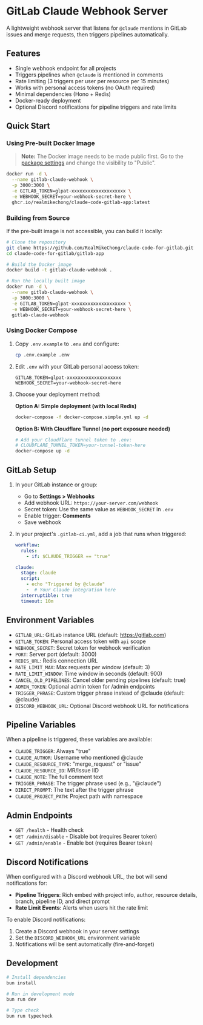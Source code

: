# GitLab Claude Webhook Server

A lightweight webhook server that listens for `@claude` mentions in GitLab issues and merge requests, then triggers pipelines automatically.

## Features

- Single webhook endpoint for all projects
- Triggers pipelines when `@claude` is mentioned in comments
- Rate limiting (3 triggers per user per resource per 15 minutes)
- Works with personal access tokens (no OAuth required)
- Minimal dependencies (Hono + Redis)
- Docker-ready deployment
- Optional Discord notifications for pipeline triggers and rate limits

## Quick Start

### Using Pre-built Docker Image

> **Note:** The Docker image needs to be made public first. Go to the [package settings](https://github.com/RealMikeChong/claude-code-for-gitlab/pkgs/container/claude-code-gitlab-app) and change the visibility to "Public".

```bash
docker run -d \
  --name gitlab-claude-webhook \
  -p 3000:3000 \
  -e GITLAB_TOKEN=glpat-xxxxxxxxxxxxxxxxxxxx \
  -e WEBHOOK_SECRET=your-webhook-secret-here \
  ghcr.io/realmikechong/claude-code-gitlab-app:latest
```

### Building from Source

If the pre-built image is not accessible, you can build it locally:

```bash
# Clone the repository
git clone https://github.com/RealMikeChong/claude-code-for-gitlab.git
cd claude-code-for-gitlab/gitlab-app

# Build the Docker image
docker build -t gitlab-claude-webhook .

# Run the locally built image
docker run -d \
  --name gitlab-claude-webhook \
  -p 3000:3000 \
  -e GITLAB_TOKEN=glpat-xxxxxxxxxxxxxxxxxxxx \
  -e WEBHOOK_SECRET=your-webhook-secret-here \
  gitlab-claude-webhook
```

### Using Docker Compose

1. Copy `.env.example` to `.env` and configure:

   ```bash
   cp .env.example .env
   ```

2. Edit `.env` with your GitLab personal access token:

   ```env
   GITLAB_TOKEN=glpat-xxxxxxxxxxxxxxxxxxxx
   WEBHOOK_SECRET=your-webhook-secret-here
   ```

3. Choose your deployment method:

   **Option A: Simple deployment (with local Redis)**

   ```bash
   docker-compose -f docker-compose.simple.yml up -d
   ```

   **Option B: With Cloudflare Tunnel (no port exposure needed)**

   ```bash
   # Add your Cloudflare tunnel token to .env:
   # CLOUDFLARE_TUNNEL_TOKEN=your-tunnel-token-here
   docker-compose up -d
   ```

## GitLab Setup

1. In your GitLab instance or group:

   - Go to **Settings > Webhooks**
   - Add webhook URL: `https://your-server.com/webhook`
   - Secret token: Use the same value as `WEBHOOK_SECRET` in `.env`
   - Enable trigger: **Comments**
   - Save webhook

2. In your project's `.gitlab-ci.yml`, add a job that runs when triggered:

   ```yaml
   workflow:
     rules:
       - if: $CLAUDE_TRIGGER == "true"

   claude:
     stage: claude
     script:
       - echo "Triggered by @claude"
       -  # Your Claude integration here
     interruptible: true
     timeout: 10m
   ```

## Environment Variables

- `GITLAB_URL`: GitLab instance URL (default: https://gitlab.com)
- `GITLAB_TOKEN`: Personal access token with `api` scope
- `WEBHOOK_SECRET`: Secret token for webhook verification
- `PORT`: Server port (default: 3000)
- `REDIS_URL`: Redis connection URL
- `RATE_LIMIT_MAX`: Max requests per window (default: 3)
- `RATE_LIMIT_WINDOW`: Time window in seconds (default: 900)
- `CANCEL_OLD_PIPELINES`: Cancel older pending pipelines (default: true)
- `ADMIN_TOKEN`: Optional admin token for /admin endpoints
- `TRIGGER_PHRASE`: Custom trigger phrase instead of @claude (default: @claude)
- `DISCORD_WEBHOOK_URL`: Optional Discord webhook URL for notifications

## Pipeline Variables

When a pipeline is triggered, these variables are available:

- `CLAUDE_TRIGGER`: Always "true"
- `CLAUDE_AUTHOR`: Username who mentioned @claude
- `CLAUDE_RESOURCE_TYPE`: "merge_request" or "issue"
- `CLAUDE_RESOURCE_ID`: MR/Issue IID
- `CLAUDE_NOTE`: The full comment text
- `TRIGGER_PHRASE`: The trigger phrase used (e.g., "@claude")
- `DIRECT_PROMPT`: The text after the trigger phrase
- `CLAUDE_PROJECT_PATH`: Project path with namespace

## Admin Endpoints

- `GET /health` - Health check
- `GET /admin/disable` - Disable bot (requires Bearer token)
- `GET /admin/enable` - Enable bot (requires Bearer token)

## Discord Notifications

When configured with a Discord webhook URL, the bot will send notifications for:

- **Pipeline Triggers**: Rich embed with project info, author, resource details, branch, pipeline ID, and direct prompt
- **Rate Limit Events**: Alerts when users hit the rate limit

To enable Discord notifications:

1. Create a Discord webhook in your server settings
2. Set the `DISCORD_WEBHOOK_URL` environment variable
3. Notifications will be sent automatically (fire-and-forget)

## Development

```bash
# Install dependencies
bun install

# Run in development mode
bun run dev

# Type check
bun run typecheck
```
